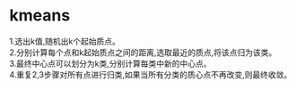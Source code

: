 # kmeans
1.选出k值,随机出k个起始质点。  
2.分别计算每个点和k起始质点之间的距离,选取最近的质点,将该点归为该类。  
3.最终中心点可以划分为k类,分别计算每类中新的中心点。  
4.重复2,3步骤对所有点进行归类,如果当所有分类的质心点不再改变,则最终收敛。  